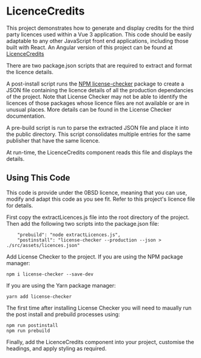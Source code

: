 # LicenceCredits

This project demonstrates how to generate and display credits for the third party licences used within a Vue 3 application. This code should be easily adaptable to any other JavaScript front end applications, including those built with React. An Angular version of this project can be found at [LicenceCredits](https://github.com/SteveCorbett/LicenceCreditsNg)

There are two package.json scripts that are required to extract and format the licence details.

A post-install script runs the [NPM license-checker](https://www.npmjs.com/package/license-checker) package to create a JSON file containing the licence details of all the production dependancies of the project. Note that License Checker may not be able to identify the licences of those packages whose licence files are not available or are in unusual places. More details can be found in the License Checker documentation.

A pre-build script is run to parse the extracted JSON file and place it into the public directory. This script consolidates multiple entries for the same publisher that have the same licence.

At run-time, the LicenceCredits component reads this file and displays the details.

## Using This Code

This code is provide under the 0BSD licence, meaning that you can use, modify and adapt this code as you see fit. Refer to this project's licence file for details.

First copy the extractLicences.js file into the root directory of the project. Then add the following two scripts into the package.json file:

```
    "prebuild": "node extractLicences.js",
    "postinstall": "license-checker --production --json > ./src/assets/licences.json"
```

Add License Checker to the project. If you are using the NPM package manager:
```
npm i license-checker --save-dev
```
If you are using the Yarn package manager:
```
yarn add license-checker 
``` 

The first time after installing License Checker you will need to maually run the post install and prebuild processes using:
```
npm run postinstall
npm run prebuild
```

Finally, add the LicenceCredits component into your project, customise the headings, and apply styling as required.